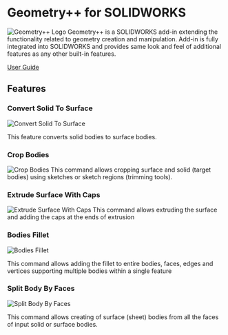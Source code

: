 # Geometry++ for SOLIDWORKS
![Geometry++ Logo](https://www.codestack.net/labs/solidworks/geometry-plus-plus/logo.png)
Geometry++ is a SOLIDWORKS add-in extending the functionality related to geometry creation and manipulation. Add-in is fully integrated into SOLIDWORKS and provides same look and feel of additional features as any other built-in features.

[User Guide](https://www.codestack.net/labs/solidworks/geometry-plus-plus/)

## Features

### Convert Solid To Surface
![Convert Solid To Surface](https://www.codestack.net/labs/solidworks/geometry-plus-plus/user-guide/convert-solid-to-surface/icon.png)

This feature converts solid bodies to surface bodies.

### Crop Bodies
![Crop Bodies](https://www.codestack.net/labs/solidworks/geometry-plus-plus/user-guide/crop-bodies/icon.png)
This command allows cropping surface and solid (target bodies) using sketches or sketch regions (trimming tools).

### Extrude Surface With Caps
![Extrude Surface With Caps](https://www.codestack.net/labs/solidworks/geometry-plus-plus/user-guide/extrude-surface-cap/icon.png)
This command allows extruding the surface and adding the caps at the ends of extrusion

### Bodies Fillet
![Bodies Fillet](https://www.codestack.net/labs/solidworks/geometry-plus-plus/user-guide/body-fillet/icon.png)

This command allows adding the fillet to entire bodies, faces, edges and vertices supporting multiple bodies within a single feature

### Split Body By Faces
![Split Body By Faces](https://www.codestack.net/labs/solidworks/geometry-plus-plus/user-guide/split-body-by-faces/icon.png)

This command allows creating of surface (sheet) bodies from all the faces of input solid or surface bodies.